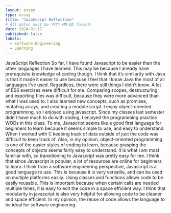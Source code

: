 ```yaml
---
layout: essay
type: essay
title: "JavaScript Reflection"
# All dates must be YYYY-MM-DD format!
date: 2024-01-17
published: false
labels:
  - Software Engineering
  - Learning
---
```


JavaScript Reflection
  So far, I have found Javascript to be easier than the other languages I have learned. This may be because I already have prerequisite knowledge of coding though. I think that it’s similarity with Java is that it made it easier to use because I feel that I know Java the most of all languages I've used. Regardless, there were still things I didn’t know. A lot of ES6 exercises were difficult for me. Comparing scopes, destructuring, and exporting files was difficult, because they were more advanced than what I was used to. I also learned new concepts, such as promises, mutating arrays, and creating a module script. I enjoy object-oriented programming, so I enjoyed using javascript. Since my classes last semester didn’t have much to do with coding, I enjoyed the programming practice WODs in this class. 
  To me, Javascript seems like a good first language for beginners to learn because it seems simple to use, and easy to understand. When I worked with C keeping track of data outside of just the code was difficult to keep track of. Also, in my opinion, object-oriented programming is one of the easier styles of coding to learn, because grasping the concepts of objects seems fairly easy to understand. It is what I am most familiar with, so transitioning to Javascript was pretty easy for me. I think that since Javascript is popular, a lot of resources are online for beginners to learn. 
I think from a software engineering perspective, Javascript is a good language to use. This is because it is very versatile, and can be used on multiple platforms easily. Using classes and functions allows code to be easily reusable. This is important because when certain calls are needed multiple times, it is easy to edit the code in a space efficient way. I think that modularity in javascript is also very helpful for allowing code to be cleaner and space efficient. In my opinion, the reuse of code allows the language to be ideal for software engineering. 
